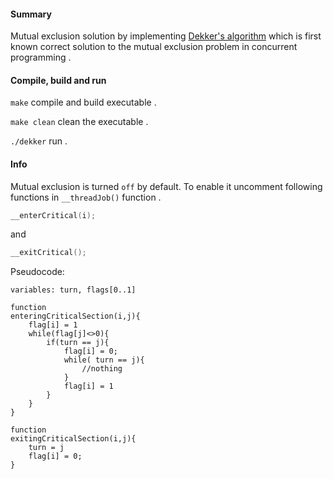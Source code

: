 #### Summary
Mutual exclusion solution by implementing [Dekker's algorithm](https://en.wikipedia.org/wiki/Dekker%27s_algorithm) which is first known correct solution to the mutual exclusion problem in concurrent programming .

#### Compile, build and run
```make``` compile and build executable .

```make clean``` clean the executable .

```./dekker``` run .

#### Info  
Mutual exclusion is turned ```off``` by default. To enable it uncomment
following functions in ```__threadJob()``` function .

```c
__enterCritical(i);
```
and
```c
__exitCritical();
```

Pseudocode:
```
variables: turn, flags[0..1]

function
enteringCriticalSection(i,j){
    flag[i] = 1
    while(flag[j]<>0){
        if(turn == j){
            flag[i] = 0;
            while( turn == j){
                //nothing
            }
            flag[i] = 1
        }
    }
}

function
exitingCriticalSection(i,j){
    turn = j
    flag[i] = 0;
}
```
